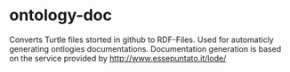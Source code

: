 # ontology-doc
Converts Turtle files storted in github to RDF-Files. Used for automaticly generating ontlogies documentations. Documentation generation is based on the service provided by http://www.essepuntato.it/lode/
